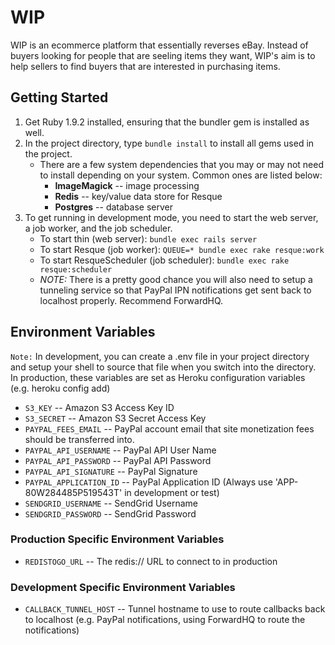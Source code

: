 # WIP

WIP is an ecommerce platform that essentially reverses eBay.
Instead of buyers looking for people that are seeling items they want,
WIP's aim is to help sellers to find buyers that are interested
in purchasing items.

## Getting Started

1. Get Ruby 1.9.2 installed, ensuring that the bundler gem is installed
   as well.
2. In the project directory, type `bundle install` to install all
   gems used in the project.
    - There are a few system dependencies that you may or may not need
      to install depending on your system.  Common ones are listed below:
        * **ImageMagick** -- image processing
        * **Redis** -- key/value data store for Resque
        * **Postgres** -- database server
3. To get running in development mode, you need to start the web server,
   a job worker, and the job scheduler.
    - To start thin (web server): `bundle exec rails server`
    - To start Resque (job worker): `QUEUE=* bundle exec rake resque:work`
    - To start ResqueScheduler (job scheduler): `bundle exec rake resque:scheduler`
    - *NOTE:* There is a pretty good chance you will also need to setup
      a tunneling service so that PayPal IPN notifications get sent back
      to localhost properly.  Recommend ForwardHQ.

## Environment Variables

`Note:` In development, you can create a .env file in your project
directory and setup your shell to source that file when you switch into
the directory.  In production, these variables are set as Heroku
configuration variables (e.g. heroku config add)

* `S3_KEY` -- Amazon S3 Access Key ID
* `S3_SECRET` -- Amazon S3 Secret Access Key
* `PAYPAL_FEES_EMAIL` -- PayPal account email that site monetization fees
  should be transferred into.
* `PAYPAL_API_USERNAME` -- PayPal API User Name
* `PAYPAL_API_PASSWORD` -- PayPal API Password
* `PAYPAL_API_SIGNATURE` -- PayPal Signature
* `PAYPAL_APPLICATION_ID` -- PayPal Application ID (Always use
  'APP-80W284485P519543T' in development or test)
* `SENDGRID_USERNAME` -- SendGrid Username
* `SENDGRID_PASSWORD` -- SendGrid Password

### Production Specific Environment Variables

* `REDISTOGO_URL` -- The redis:// URL to connect to in production

### Development Specific Environment Variables

* `CALLBACK_TUNNEL_HOST` -- Tunnel hostname to use to route callbacks back
  to localhost (e.g. PayPal notifications, using ForwardHQ to route the
  notifications)
